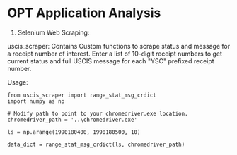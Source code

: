 # OPT Application Analysis 

1. Selenium Web Scraping: 

uscis_scraper: Contains Custom functions to scrape status and message for a receipt number of interest. Enter a list of 10-digit receipt numbers to get current status and full USCIS message for each "YSC" prefixed receipt number. 

Usage:

    from uscis_scraper import range_stat_msg_crdict
    import numpy as np
    
    # Modify path to point to your chromedriver.exe location.
    chromedriver_path = '..\chromedriver.exe'
    
    ls = np.arange(1990180400, 1990180500, 10)

    data_dict = range_stat_msg_crdict(ls, chromedriver_path)
